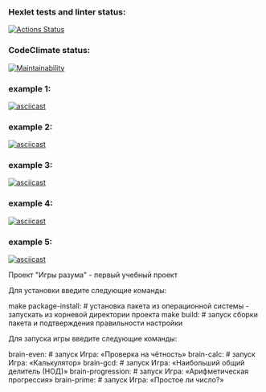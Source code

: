 ### Hexlet tests and linter status:
[![Actions Status](https://github.com/Ker0s1n/python-project-49/actions/workflows/hexlet-check.yml/badge.svg)](https://github.com/Ker0s1n/python-project-49/actions)
### CodeClimate status:
[![Maintainability](https://api.codeclimate.com/v1/badges/abe51cbaacce81afb970/maintainability)](https://codeclimate.com/github/Ker0s1n/python-project-49/maintainability)
### example 1:
[![asciicast](https://asciinema.org/a/FkyQcaUkUbrYl51R483wYTBlL.svg)](https://asciinema.org/a/FkyQcaUkUbrYl51R483wYTBlL)
### example 2:
[![asciicast](https://asciinema.org/a/rZ2d8TU57xA4Hg5jt0OFooY2s.svg)](https://asciinema.org/a/rZ2d8TU57xA4Hg5jt0OFooY2s)
### example 3:
[![asciicast](https://asciinema.org/a/wNO4rG4KwnuGcLR1vX2W455jK.svg)](https://asciinema.org/a/wNO4rG4KwnuGcLR1vX2W455jK)
### example 4:
[![asciicast](https://asciinema.org/a/5jZvRfHW956ks7xrWIyRSG5y1.svg)](https://asciinema.org/a/5jZvRfHW956ks7xrWIyRSG5y1)
### example 5:
[![asciicast](https://asciinema.org/a/DpZ5AXVKOjib4F8WHPKENSpah.svg)](https://asciinema.org/a/DpZ5AXVKOjib4F8WHPKENSpah)


Проект "Игры разума" - первый учебный проект


Для установки введите следующие команды:

make package-install: # установка пакета из операционной системы - запускать из корневой директории проекта
make build: # запуск сборки пакета и подтверждения правильности настройки


Для запуска игры введите следующие команды:

brain-even: # запуск Игра: «Проверка на чётность»
brain-calc: # запуск Игра: «Калькулятор»
brain-gcd: # запуск Игра: «Наибольший общий делитель (НОД)»
brain-progression: # запуск Игра: «Арифметическая прогрессия»
brain-prime: # запуск Игра: «Простое ли число?»
